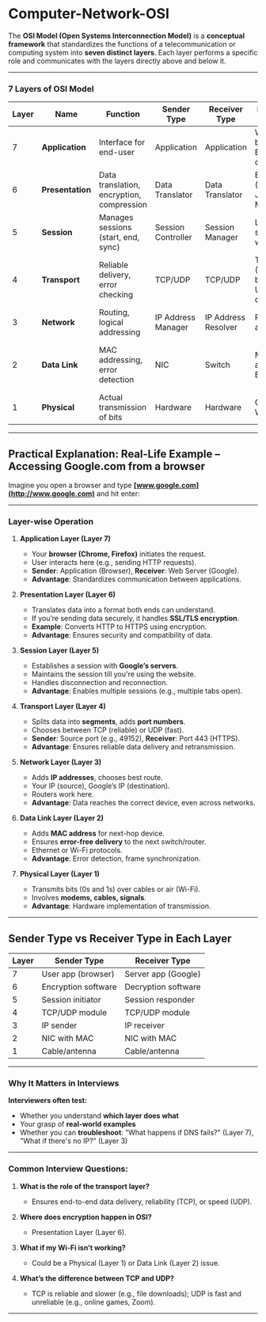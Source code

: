 # Computer-Network-OSI

The **OSI Model (Open Systems Interconnection Model)** is a **conceptual framework** that standardizes the functions of a telecommunication or computing system into **seven distinct layers**. Each layer performs a specific role and communicates with the layers directly above and below it.

---

### **7 Layers of OSI Model**

| Layer | Name             | Function                                  | Sender Type        | Receiver Type       | Real-Life Example                         | Advantage                                     |
| ----- | ---------------- | ----------------------------------------- | ------------------ | ------------------- | ----------------------------------------- | --------------------------------------------- |
| 7     | **Application**  | Interface for end-user                    | Application        | Application         | Web browser, Email client                 | Provides standard for software to communicate |
| 6     | **Presentation** | Data translation, encryption, compression | Data Translator    | Data Translator     | Encryption (HTTPS), JPEG, MP3             | Ensures data is readable for receiver         |
| 5     | **Session**      | Manages sessions (start, end, sync)       | Session Controller | Session Manager     | Login session on websites                 | Manages multiple sessions efficiently         |
| 4     | **Transport**    | Reliable delivery, error checking         | TCP/UDP            | TCP/UDP             | TCP (YouTube buffering), UDP (Live calls) | Ensures complete and correct data             |
| 3     | **Network**      | Routing, logical addressing               | IP Address Manager | IP Address Resolver | Routers, IP addresses                     | Finds best route for data                     |
| 2     | **Data Link**    | MAC addressing, error detection           | NIC                | Switch              | MAC address, Ethernet                     | Handles physical addressing, error detection  |
| 1     | **Physical**     | Actual transmission of bits               | Hardware           | Hardware            | Cables, Wi-Fi                             | Transfers raw bits over a medium              |

---

## **Practical Explanation: Real-Life Example – Accessing Google.com from a browser**

Imagine you open a browser and type **[www.google.com](http://www.google.com)** and hit enter:

---

### **Layer-wise Operation**

1. **Application Layer (Layer 7)**

   * Your **browser (Chrome, Firefox)** initiates the request.
   * User interacts here (e.g., sending HTTP requests).
   * **Sender**: Application (Browser), **Receiver**: Web Server (Google).
   * **Advantage**: Standardizes communication between applications.

2. **Presentation Layer (Layer 6)**

   * Translates data into a format both ends can understand.
   * If you’re sending data securely, it handles **SSL/TLS encryption**.
   * **Example**: Converts HTTP to HTTPS using encryption.
   * **Advantage**: Ensures security and compatibility of data.

3. **Session Layer (Layer 5)**

   * Establishes a session with **Google’s servers**.
   * Maintains the session till you're using the website.
   * Handles disconnection and reconnection.
   * **Advantage**: Enables multiple sessions (e.g., multiple tabs open).

4. **Transport Layer (Layer 4)**

   * Splits data into **segments**, adds **port numbers**.
   * Chooses between TCP (reliable) or UDP (fast).
   * **Sender**: Source port (e.g., 49152), **Receiver**: Port 443 (HTTPS).
   * **Advantage**: Ensures reliable data delivery and retransmission.

5. **Network Layer (Layer 3)**

   * Adds **IP addresses**, chooses best route.
   * Your IP (source), Google’s IP (destination).
   * Routers work here.
   * **Advantage**: Data reaches the correct device, even across networks.

6. **Data Link Layer (Layer 2)**

   * Adds **MAC address** for next-hop device.
   * Ensures **error-free delivery** to the next switch/router.
   * Ethernet or Wi-Fi protocols.
   * **Advantage**: Error detection, frame synchronization.

7. **Physical Layer (Layer 1)**

   * Transmits bits (0s and 1s) over cables or air (Wi-Fi).
   * Involves **modems, cables, signals**.
   * **Advantage**: Hardware implementation of transmission.

---

## **Sender Type vs Receiver Type in Each Layer**

| Layer | Sender Type         | Receiver Type       |
| ----- | ------------------- | ------------------- |
| 7     | User app (browser)  | Server app (Google) |
| 6     | Encryption software | Decryption software |
| 5     | Session initiator   | Session responder   |
| 4     | TCP/UDP module      | TCP/UDP module      |
| 3     | IP sender           | IP receiver         |
| 2     | NIC with MAC        | NIC with MAC        |
| 1     | Cable/antenna       | Cable/antenna       |

---

### **Why It Matters in Interviews**

**Interviewers often test:**

* Whether you understand **which layer does what**
* Your grasp of **real-world examples**
* Whether you can **troubleshoot**: "What happens if DNS fails?" (Layer 7), "What if there's no IP?" (Layer 3)

---

### **Common Interview Questions:**

1. **What is the role of the transport layer?**

   * Ensures end-to-end data delivery, reliability (TCP), or speed (UDP).

2. **Where does encryption happen in OSI?**

   * Presentation Layer (Layer 6).

3. **What if my Wi-Fi isn’t working?**

   * Could be a Physical (Layer 1) or Data Link (Layer 2) issue.

4. **What’s the difference between TCP and UDP?**

   * TCP is reliable and slower (e.g., file downloads); UDP is fast and unreliable (e.g., online games, Zoom).

---
